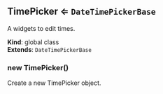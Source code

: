 <a name="TimePicker"></a>

## TimePicker ⇐ <code>DateTimePickerBase</code>
A widgets to edit times.

**Kind**: global class  
**Extends**: <code>DateTimePickerBase</code>  
<a name="new_TimePicker_new"></a>

### new TimePicker()
Create a new TimePicker object.

